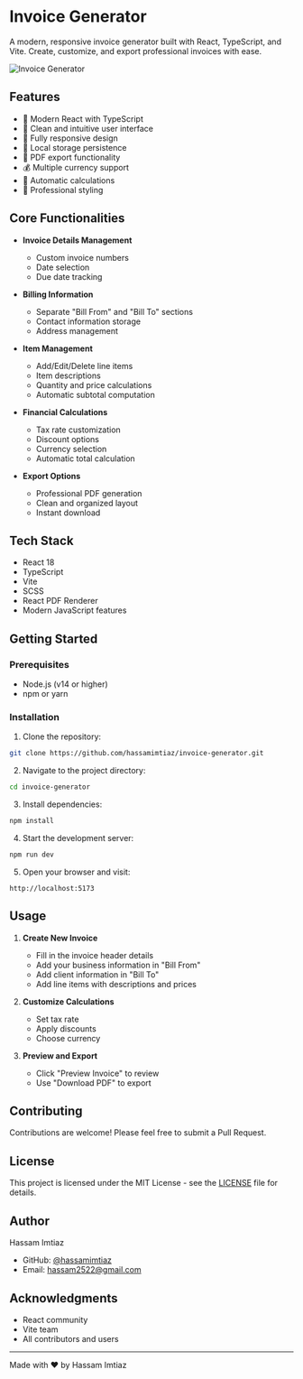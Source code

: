 # Invoice Generator

A modern, responsive invoice generator built with React, TypeScript, and Vite. Create, customize, and export professional invoices with ease.

![Invoice Generator](public/screenshot.png)

## Features

- 🚀 Modern React with TypeScript
- 💅 Clean and intuitive user interface
- 📱 Fully responsive design
- 💾 Local storage persistence
- 📄 PDF export functionality
- 💰 Multiple currency support
- 🧮 Automatic calculations
- 🎨 Professional styling

## Core Functionalities

- **Invoice Details Management**
  - Custom invoice numbers
  - Date selection
  - Due date tracking

- **Billing Information**
  - Separate "Bill From" and "Bill To" sections
  - Contact information storage
  - Address management

- **Item Management**
  - Add/Edit/Delete line items
  - Item descriptions
  - Quantity and price calculations
  - Automatic subtotal computation

- **Financial Calculations**
  - Tax rate customization
  - Discount options
  - Currency selection
  - Automatic total calculation

- **Export Options**
  - Professional PDF generation
  - Clean and organized layout
  - Instant download

## Tech Stack

- React 18
- TypeScript
- Vite
- SCSS
- React PDF Renderer
- Modern JavaScript features

## Getting Started

### Prerequisites

- Node.js (v14 or higher)
- npm or yarn

### Installation

1. Clone the repository:
```bash
git clone https://github.com/hassamimtiaz/invoice-generator.git
```

2. Navigate to the project directory:
```bash
cd invoice-generator
```

3. Install dependencies:
```bash
npm install
```

4. Start the development server:
```bash
npm run dev
```

5. Open your browser and visit:
```
http://localhost:5173
```

## Usage

1. **Create New Invoice**
   - Fill in the invoice header details
   - Add your business information in "Bill From"
   - Add client information in "Bill To"
   - Add line items with descriptions and prices

2. **Customize Calculations**
   - Set tax rate
   - Apply discounts
   - Choose currency

3. **Preview and Export**
   - Click "Preview Invoice" to review
   - Use "Download PDF" to export

## Contributing

Contributions are welcome! Please feel free to submit a Pull Request.

## License

This project is licensed under the MIT License - see the [LICENSE](LICENSE) file for details.

## Author

Hassam Imtiaz
- GitHub: [@hassamimtiaz](https://github.com/hassamimtiaz)
- Email: hassam2522@gmail.com

## Acknowledgments

- React community
- Vite team
- All contributors and users

---

Made with ❤️ by Hassam Imtiaz
